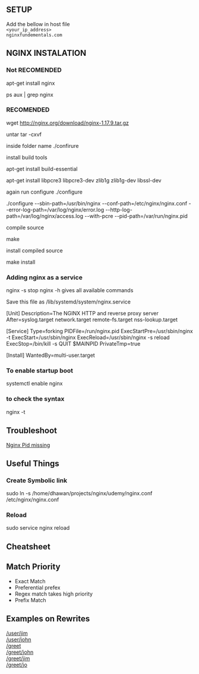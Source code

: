 ## SETUP
Add the bellow in host file<br/>
<code><your_ip_address>	nginxfundementals.com</code>

## NGINX INSTALATION

### Not RECOMENDED
apt-get install nginx

ps aux | grep nginx

### RECOMENDED
wget http://nginx.org/download/nginx-1.17.9.tar.gz

untar
tar -cxvf <folder name>

inside folder name
./confirure

install build tools

apt-get install build-essential

apt-get install libpcre3 libpcre3-dev zlib1g zlib1g-dev libssl-dev

again run configure
./configure

./configure --sbin-path=/usr/bin/nginx --conf-path=/etc/nginx/nginx.conf --error-log-path=/var/log/nginx/error.log --http-log-path=/var/log/nginx/access.log --with-pcre --pid-path=/var/run/nginx.pid

compile source

make

install compiled source

make install

### Adding nginx as a service

nginx -s stop nginx -h gives all available commands

Save this file as /lib/systemd/system/nginx.service

[Unit]
Description=The NGINX HTTP and reverse proxy server
After=syslog.target network.target remote-fs.target nss-lookup.target

[Service]
Type=forking
PIDFile=/run/nginx.pid
ExecStartPre=/usr/sbin/nginx -t
ExecStart=/usr/sbin/nginx
ExecReload=/usr/sbin/nginx -s reload
ExecStop=/bin/kill -s QUIT $MAINPID
PrivateTmp=true

[Install]
WantedBy=multi-user.target

### To enable startup boot

systemctl enable nginx

### to check the syntax
nginx -t

## Troubleshoot 

[Nginx Pid missing](https://serverfault.com/questions/565339/nginx-fails-to-stop-and-nginx-pid-is-missing)

## Useful Things

### Create Symbolic link

sudo ln -s /home/dhawan/projects/nginx/udemy/nginx.conf /etc/nginx/nginx.conf

### Reload

sudo service nginx reload

## Cheatsheet

<h2>Match Priority</h2>
<ul>
    <li>Exact Match</li>
    <li>Preferential prefex</li>
    <li>Regex match takes high priority</li>
    <li>Prefix Match</li>
</ul>

## Examples on Rewrites
[/user/jim](http://nginxfundementals.com/user/jim)<br/>
[/user/john](http://nginxfundementals.com/user/john)<br/>
[/greet](http://nginxfundementals.com/greet)<br/>
[/greet/john](http://nginxfundementals.com/greet/john)<br/>
[/greet/jim](http://nginxfundementals.com/greet/jim)<br/>
[/greet/jo](http://nginxfundementals.com/greet/jo)<br/>